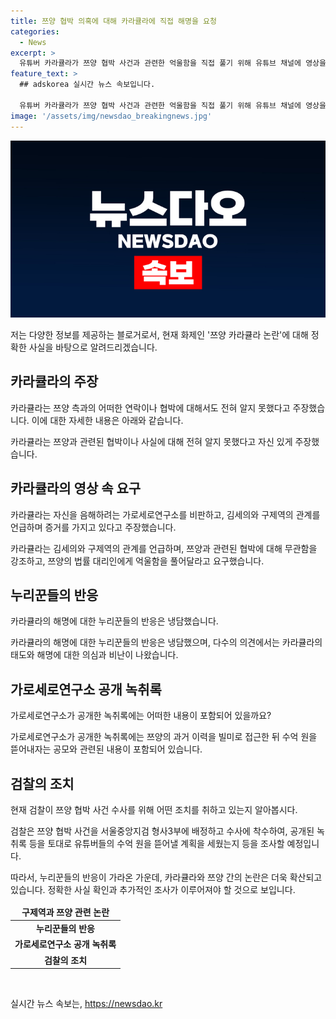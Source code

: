 ```yaml
---
title: 쯔양 협박 의혹에 대해 카라큘라에 직접 해명을 요청
categories:
  - News
excerpt: >
  유튜버 카라큘라가 쯔양 협박 사건과 관련한 억울함을 직접 풀기 위해 유튜브 채널에 영상을 올렸지만, 누리꾼들로부터 냉담한 반응을 받고 있다. 카라큘라는 김세의 대표에게 사과를 요구하고, 자신을 음해하려는 가로세로연구소를 비판하며 쯔양과의 관련을 부인했다. 그러나 댓글에서는 해명이 적절한지에 대한 의문과 비난이 이어지고 있으며, 검찰은 해당 사건에 대한 수사를 진행 중이다.
feature_text: >
  ## adskorea 실시간 뉴스 속보입니다.

  유튜버 카라큘라가 쯔양 협박 사건과 관련한 억울함을 직접 풀기 위해 유튜브 채널에 영상을 올렸지만, 누리꾼들로부터 냉담한 반응을 받고 있다. 카라큘라는 김세의 대표에게 사과를 요구하고, 자신을 음해하려는 가로세로연구소를 비판하며 쯔양과의 관련을 부인했다. 그러나 댓글에서는 해명이 적절한지에 대한 의문과 비난이 이어지고 있으며, 검찰은 해당 사건에 대한 수사를 진행 중이다.
image: '/assets/img/newsdao_breakingnews.jpg'
---
```


<p><img src="/assets/img/newsdao_breakingnews.jpg" alt="adskorea 속보" /></p>

<p>저는 다양한 정보를 제공하는 블로거로서, 현재 화제인 '쯔양 카라큘라 논란'에 대해 정확한 사실을 바탕으로 알려드리겠습니다.</p>

<h2 data-ke-size="size26">카라큘라의 주장</h2>

<p data-ke-size="size16">카라큘라는 쯔양 측과의 어떠한 연락이나 협박에 대해서도 전혀 알지 못했다고 주장했습니다. 이에 대한 자세한 내용은 아래와 같습니다.</p>

<p>카라큘라는 쯔양과 관련된 협박이나 사실에 대해 전혀 알지 못했다고 자신 있게 주장했습니다.</p>

<h2 data-ke-size="size26">카라큘라의 영상 속 요구</h2>

<p data-ke-size="size16">카라큘라는 자신을 음해하려는 가로세로연구소를 비판하고, 김세의와 구제역의 관계를 언급하며 증거를 가지고 있다고 주장했습니다.</p>

<p>카라큘라는 김세의와 구제역의 관계를 언급하며, 쯔양과 관련된 협박에 대해 무관함을 강조하고, 쯔양의 법률 대리인에게 억울함을 풀어달라고 요구했습니다.</p>

<h2 data-ke-size="size26">누리꾼들의 반응</h2>

<p data-ke-size="size16">카라큘라의 해명에 대한 누리꾼들의 반응은 냉담했습니다.</p>

<p>카라큘라의 해명에 대한 누리꾼들의 반응은 냉담했으며, 다수의 의견에서는 카라큘라의 태도와 해명에 대한 의심과 비난이 나왔습니다.</p>

<h2 data-ke-size="size26">가로세로연구소 공개 녹취록</h2>

<p data-ke-size="size16">가로세로연구소가 공개한 녹취록에는 어떠한 내용이 포함되어 있을까요?</p>

<p>가로세로연구소가 공개한 녹취록에는 쯔양의 과거 이력을 빌미로 접근한 뒤 수억 원을 뜯어내자는 공모와 관련된 내용이 포함되어 있습니다.</p>

<h2 data-ke-size="size26">검찰의 조치</h2>

<p data-ke-size="size16">현재 검찰이 쯔양 협박 사건 수사를 위해 어떤 조치를 취하고 있는지 알아봅시다.</p>

<p>검찰은 쯔양 협박 사건을 서울중앙지검 형사3부에 배정하고 수사에 착수하여, 공개된 녹취록 등을 토대로 유튜버들의 수억 원을 뜯어낼 계획을 세웠는지 등을 조사할 예정입니다.</p>

<p>따라서, 누리꾼들의 반응이 가라온 가운데, 카라큘라와 쯔양 간의 논란은 더욱 확산되고 있습니다. 정확한 사실 확인과 추가적인 조사가 이루어져야 할 것으로 보입니다.</p>

<table>
<thead>
<tr>
<td style="text-align: center; height: 17px;"><b>구제역과 쯔양 관련 논란</b></td>
</tr>
</thead>
<tbody>
<tr>
<td style="text-align: center; height: 17px;"><b>누리꾼들의 반응</b></td>
</tr>
<tr>
<td style="text-align: center; height: 17px;"><b>가로세로연구소 공개 녹취록</b></td>
</tr>
<tr>
<td style="text-align: center; height: 17px;"><b>검찰의 조치</b></td>
</tr>
</tbody>
</table>

<p data-ke-size="size16">&nbsp;</p>
실시간 뉴스 속보는, <a href="https://newsdao.kr" rel="dofollow">https://newsdao.kr</a>


